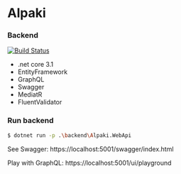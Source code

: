 # Alpaki

### Backend
[![Build Status](https://travis-ci.org/arborQ/Alpaki.svg?branch=master)](https://travis-ci.org/arborQ/Alpaki)

* .net core 3.1
* EntityFramework
* GraphQL
* Swagger
* MediatR
* FluentValidator

### Run backend

```sh
$ dotnet run -p .\backend\Alpaki.WebApi
```

See Swagger:
https://localhost:5001/swagger/index.html

Play with GraphQL:
https://localhost:5001/ui/playground